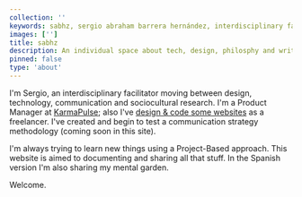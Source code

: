 ```yaml
---
collection: ''
keywords: sabhz, sergio abraham barrera hernández, interdisciplinary facilitation
images: ['']
title: sabhz
description: An individual space about tech, design, philosphy and writing. 
pinned: false
type: 'about'
---
```


I'm Sergio, an interdisciplinary facilitator moving between design, technology, communication and sociocultural research. I'm a Product Manager at [KarmaPulse](https://www.karmapulse.com/); also I've [design & code some websites](websites)
as a freelancer. I've created and begin to test a communication strategy methodology (coming soon in this site).

I'm always trying to learn new things using a Project-Based approach. This website is aimed to documenting and sharing all that stuff. In the Spanish version I'm also sharing my mental garden.

Welcome.

<content-index />